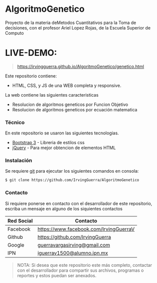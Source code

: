 # AlgoritmoGenetico

Proyecto de la materia deMetodos Cuantitativos para la Toma de decisiones, con el profesor Ariel Lopez Rojas, de la Escuela Superior de Computo

# LIVE-DEMO: 
> https://irvingguerra.github.io/AlgoritmoGenetico/genetico.html

Este repositorio contiene: 
  - HTML, CSS, y JS de una WEB completa y responsive.

La web contiene las siguientes caracteristicas
  - Resolucion de algoritmos geneticos por Funcion Objetivo
  - Resolucion de algoritmos geneticos por ecuación matematica

### Técnico

En este repositorio se usaron las siguientes tecnologias.

* [Bootstrap 3](http://breakdance.io) - Libreria de estilos css
* [jQuery](https://jquery.com/) - Para mejor obtencion de elementos HTML
 
### Instalación

Se requiere [git](https://git-scm.com/) para ejecutar los siguientes comandos en consola:

```sh
$ git clone https://github.com/IrvingGuerra/AlgoritmoGenetico
```

### Contacto

Si requiere ponerse en contacto con el desarrollador de este repositorio, escriba un mensaje en alguno de los siquientes contactos

| Red Social | Contacto |
| ------ | ------ |
| Facebook | https://www.facebook.com/IrvingGuerraV|
| Github | https://github.com/IrvingGuerra |
| Google | guerravargasirving@gmail.com |
| IPN | iguerrav1500@alumno.ipn.mx |

 > NOTA: Si desea que este repositorio este más completo, contactar con el desarrollador para compartir sus archivos, programas o reportes y estos puedan ser anexados.

